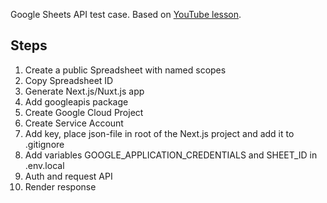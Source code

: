 Google Sheets API test case. Based on [YouTube lesson](https://www.youtube.com/watch?v=K6Vcfm7TA5U).

## Steps

1. Create a public Spreadsheet with named scopes
2. Copy Spreadsheet ID
3. Generate Next.js/Nuxt.js app
4. Add googleapis package
5. Create Google Cloud Project
6. Create Service Account
7. Add key, place json-file in root of the Next.js project and add it to .gitignore
8. Add variables GOOGLE_APPLICATION_CREDENTIALS and SHEET_ID in .env.local
9. Auth and request API
10. Render response
